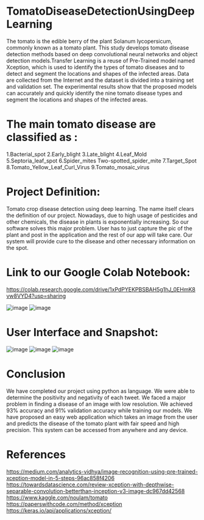 # TomatoDiseaseDetectionUsingDeepLearning
The tomato is the edible berry of the plant Solanum lycopersicum, commonly known as a tomato plant. This study develops tomato disease detection methods based on deep convolutional neural networks and object detection models.Transfer Learning is a reuse of Pre-Trained model named Xception, which is used to identify the types of tomato diseases and to detect and segment the locations and shapes of the infected areas. Data are collected from the Internet and the dataset is divided into a training set and validation set. The experimental results show that the proposed models can accurately and quickly identify the nine tomato disease types and segment the locations and shapes of the infected areas.

# The main tomato disease are classified as :
1.Bacterial_spot
2.Early_blight
3.Late_blight
4.Leaf_Mold
5.Septoria_leaf_spot
6.Spider_mites Two-spotted_spider_mite
7.Target_Spot
8.Tomato_Yellow_Leaf_Curl_Virus
9.Tomato_mosaic_virus

# Project Definition:
Tomato crop disease detection using deep learning. The name itself clears the definition
of our project. Nowadays, due to high usage of pesticides and other chemicals, the disease in plants
is exponentially increasing. So our software solves this major problem. User has to just capture
the pic of the plant and post in the application and the rest of our app will take care. Our system
will provide cure to the disease and other necessary information on the spot.

# Link to our Google Colab Notebook: 

https://colab.research.google.com/drive/1xPdPYEKPBSBAH5g1hJ_0EHmK8vw8VYD4?usp=sharing

![image](https://user-images.githubusercontent.com/61037498/117696335-cfacda80-b1de-11eb-8685-0fa1a9a39c52.png)
![image](https://user-images.githubusercontent.com/61037498/117696360-d63b5200-b1de-11eb-8d10-548d54c7e144.png)

# User Interface and Snapshot:

![image](https://user-images.githubusercontent.com/61037498/117696763-4fd34000-b1df-11eb-9f11-96ea52e123ff.png)
![image](https://user-images.githubusercontent.com/61037498/117696865-6c6f7800-b1df-11eb-88b7-c66ee8027b4e.png)
![image](https://user-images.githubusercontent.com/61037498/117696957-89a44680-b1df-11eb-81bc-00df4bdb0180.png)

# Conclusion
We have completed our project using python as language. We were able to determine the
positivity and negativity of each tweet. We faced a major problem in finding a disease of an image
with low resolution. We achieved 93% accuracy and 91% validation accuracy while training our
models. We have proposed an easy web application which takes an image from the user and
predicts the disease of the tomato plant with fair speed and high precision. This system can be
accessed from anywhere and any device. 


# References
https://medium.com/analytics-vidhya/image-recognition-using-pre-trained-xception-model-in-5-steps-96ac858f4206
https://towardsdatascience.com/review-xception-with-depthwise-separable-convolution-betterthan-inception-v3-image-dc967dd42568
https://www.kaggle.com/noulam/tomato
https://paperswithcode.com/method/xception
https://keras.io/api/applications/xception/
